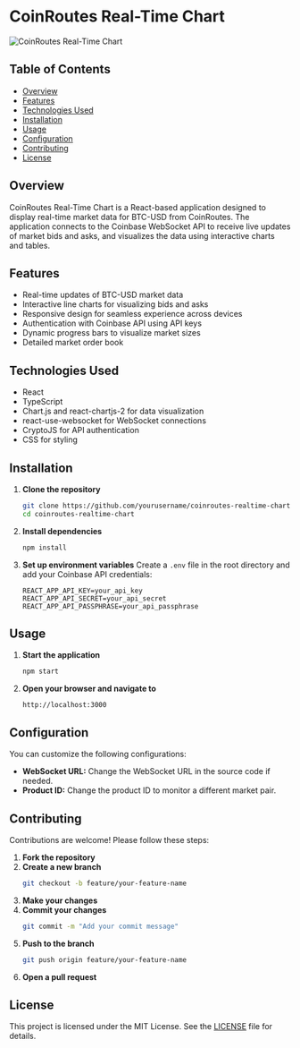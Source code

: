 # CoinRoutes Real-Time Chart

![CoinRoutes Real-Time Chart](./path/to/screenshot.png)

## Table of Contents
- [Overview](#overview)
- [Features](#features)
- [Technologies Used](#technologies-used)
- [Installation](#installation)
- [Usage](#usage)
- [Configuration](#configuration)
- [Contributing](#contributing)
- [License](#license)

## Overview
CoinRoutes Real-Time Chart is a React-based application designed to display real-time market data for BTC-USD from CoinRoutes. The application connects to the Coinbase WebSocket API to receive live updates of market bids and asks, and visualizes the data using interactive charts and tables.

## Features
- Real-time updates of BTC-USD market data
- Interactive line charts for visualizing bids and asks
- Responsive design for seamless experience across devices
- Authentication with Coinbase API using API keys
- Dynamic progress bars to visualize market sizes
- Detailed market order book

## Technologies Used
- React
- TypeScript
- Chart.js and react-chartjs-2 for data visualization
- react-use-websocket for WebSocket connections
- CryptoJS for API authentication
- CSS for styling

## Installation
1. **Clone the repository**
    ```bash
    git clone https://github.com/yourusername/coinroutes-realtime-chart.git
    cd coinroutes-realtime-chart
    ```

2. **Install dependencies**
    ```bash
    npm install
    ```

3. **Set up environment variables**
    Create a `.env` file in the root directory and add your Coinbase API credentials:
    ```env
    REACT_APP_API_KEY=your_api_key
    REACT_APP_API_SECRET=your_api_secret
    REACT_APP_API_PASSPHRASE=your_api_passphrase
    ```

## Usage
1. **Start the application**
    ```bash
    npm start
    ```

2. **Open your browser and navigate to**
    ```
    http://localhost:3000
    ```

## Configuration
You can customize the following configurations:
- **WebSocket URL:** Change the WebSocket URL in the source code if needed.
- **Product ID:** Change the product ID to monitor a different market pair.

## Contributing
Contributions are welcome! Please follow these steps:
1. **Fork the repository**
2. **Create a new branch**
    ```bash
    git checkout -b feature/your-feature-name
    ```
3. **Make your changes**
4. **Commit your changes**
    ```bash
    git commit -m "Add your commit message"
    ```
5. **Push to the branch**
    ```bash
    git push origin feature/your-feature-name
    ```
6. **Open a pull request**

## License
This project is licensed under the MIT License. See the [LICENSE](./LICENSE) file for details.
